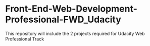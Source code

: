 # Front-End-Web-Development-Professional-FWD_Udacity
This repository will include the 2 projects required for Udacity Web Professional Track
